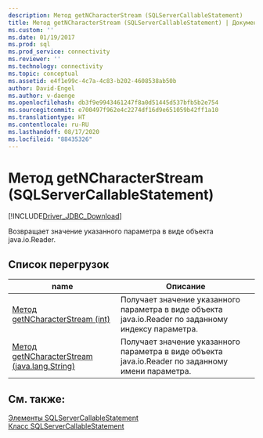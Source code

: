 ```yaml
---
description: Метод getNCharacterStream (SQLServerCallableStatement)
title: Метод getNCharacterStream (SQLServerCallableStatement) | Документация Майкрософт
ms.custom: ''
ms.date: 01/19/2017
ms.prod: sql
ms.prod_service: connectivity
ms.reviewer: ''
ms.technology: connectivity
ms.topic: conceptual
ms.assetid: e4f1e99c-4c7a-4c83-b202-4608538ab50b
author: David-Engel
ms.author: v-daenge
ms.openlocfilehash: db3f9e9943461247f8a0d51445d537bfb5b2e754
ms.sourcegitcommit: e700497f962e4c2274df16d9e651059b42ff1a10
ms.translationtype: HT
ms.contentlocale: ru-RU
ms.lasthandoff: 08/17/2020
ms.locfileid: "88435326"
---
```

# <a name="getncharacterstream-method-sqlservercallablestatement"></a>Метод getNCharacterStream (SQLServerCallableStatement)
[!INCLUDE[Driver_JDBC_Download](../../../includes/driver_jdbc_download.md)]

  Возвращает значение указанного параметра в виде объекта java.io.Reader.  
  
## <a name="overload-list"></a>Список перегрузок  
  
|name|Описание|  
|----------|-----------------|  
|[Метод getNCharacterStream (int)](../../../connect/jdbc/reference/getncharacterstream-method-int.md)|Получает значение указанного параметра в виде объекта java.io.Reader по заданному индексу параметра.|  
|[Метод getNCharacterStream (java.lang.String)](../../../connect/jdbc/reference/getncharacterstream-method-java-lang-string.md)|Получает значение указанного параметра в виде объекта java.io.Reader по заданному имени параметра.|  
  
## <a name="see-also"></a>См. также:  
 [Элементы SQLServerCallableStatement](../../../connect/jdbc/reference/sqlservercallablestatement-members.md)   
 [Класс SQLServerCallableStatement](../../../connect/jdbc/reference/sqlservercallablestatement-class.md)  
  
  
